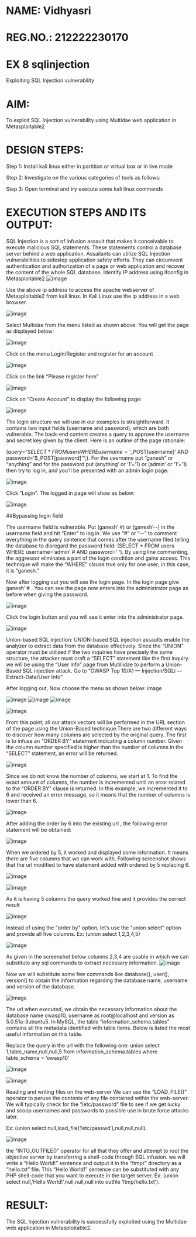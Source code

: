 # NAME: Vidhyasri
# REG.NO.: 212222230170

# EX 8 sqlinjection
Exploiting SQL Injection vulnerability

# AIM:
To exploit SQL Injection vulnerability using Multidae web application in Metasploitable2

# DESIGN STEPS:
Step 1:
Install kali linux either in partition or virtual box or in live mode

Step 2:
Investigate on the various categories of tools as follows:

Step 3:
Open terminal and try execute some kali linux commands

# EXECUTION STEPS AND ITS OUTPUT:
SQL Injection is a sort of infusion assault that makes it conceivable to execute malicious SQL statements. These statements control a database server behind a web application. Assailants can utilize SQL Injection vulnerabilities to sidestep application safety efforts. They can circumvent authentication and authorization of a page or web application and recover the content of the whole SQL database. Identify IP address using ifconfig in Metasploitable2
![image](https://github.com/user-attachments/assets/da61b3bb-4268-4564-9c59-bc6fe508f45d)


Use the above ip address to access the apache webserver of Metasploitable2 from kali linux. In Kali Linux use the ip address in a web browser.

![image](https://github.com/user-attachments/assets/ddf1e30a-3e72-4980-be8b-0d7d48ce864e)


Select Multidae from the menu listed as shown above. You will get the page as displayed below:

![image](https://github.com/user-attachments/assets/3334db16-2cf2-4dbd-bb72-417d4fcb59ca)


Click on the menu Login/Register and register for an account

![image](https://github.com/user-attachments/assets/6a611e01-9c57-4ba3-9c1e-446be7a58b07)


Click on the link “Please register here”

![image](https://github.com/user-attachments/assets/fedf401b-9ee9-4060-9bd7-ae6375b2eac3)


Click on “Create Account” to display the following page:

![image](https://github.com/user-attachments/assets/71a30753-20cd-49b6-9340-31aa876ebaca)


The login structure we will use in our examples is straightforward. It contains two input fields (username and password), which are both vulnerable. The back-end content creates a query to approve the username and secret key given by the client. Here is an outline of the page rationale:

($query = “SELECT * FROM users WHERE username=’$_POST[username]’ AND password=’$_POST[password]’“;). For the username put “ganesh” or “anything” and for the password put (anything’ or ‘1’=’1) or (admin’ or ‘1’=’1) then try to log in, and you’ll be presented with an admin login page.

![image](https://github.com/user-attachments/assets/62e8037e-55cf-426f-9819-6ee0e8c78a3e)


Click “Login”. The logged in page will show as below:

![image](https://github.com/user-attachments/assets/62716bcc-980a-49dd-b0fd-46f0080c6617)


##Bypassing login field

The username field is vulnerable. Put (ganesh’ #) or (ganesh’--) in the username field and hit “Enter” to log in. We use “#” or “--” to comment everything in the query sentence that comes after the username filed telling the database to disregard the password field: (SELECT * FROM users WHERE username=’admin’ # AND password=’ ‘). By using line commenting, the aggressor eliminates a part of the login condition and gains access. This technique will make the “WHERE” clause true only for one user; in this case, it is “ganesh.”

Now after logging out you will see the login page. In the login page give ganesh’ # . You can see the page now enters into the administrator page as before when giving the password.

![image](https://github.com/user-attachments/assets/40114fb8-6fdf-406b-b300-f04bc02a7af1)


Click the login button and you will see it enter into the administrator page.

![image](https://github.com/user-attachments/assets/2545466f-2e24-4008-8dc4-38ca2880ea67)


Union-based SQL injection:
UNION-based SQL injection assaults enable the analyzer to extract data from the database effectively. Since the “UNION” operator must be utilized if the two inquiries have precisely the same structure, the attacker must craft a “SELECT” statement like the first inquiry. we will be using the “User Info” page from Mutillidae to perform a Union-Based SQL injection attack. Go to “OWASP Top 10/A1 — Injection/SQLi — Extract-Data/User Info”

After logging out, Now choose the menu as shown below: image

![image](https://github.com/user-attachments/assets/e0a8144b-ab0c-463e-909b-97eda8797db5)
![image](https://github.com/user-attachments/assets/9c15d273-914b-4575-a2f7-b62e2f770acb)
![image](https://github.com/user-attachments/assets/4826ee20-9999-470e-9b62-2a92999c18c2)

![image](https://github.com/user-attachments/assets/f6eadfb7-e28e-43d4-b769-667f4692e330)


From this point, all our attack vectors will be performed in the URL section of the page using the Union-Based technique.There are two different ways to discover how many columns are selected by the original query. The first is to infuse an “ORDER BY” statement indicating a column number. Given the column number specified is higher than the number of columns in the “SELECT” statement, an error will be returned.

![image](https://github.com/user-attachments/assets/e07e51a4-29ca-4a8d-abec-b979b29deb8c)


Since we do not know the number of columns, we start at 1. To find the exact amount of columns, the number is incremented until an error related to the “ORDER BY” clause is returned. In this example, we incremented it to 6 and received an error message, so it means that the number of columns is lower than 6.

![image](https://github.com/user-attachments/assets/1c579e0e-2f2d-4eeb-b20a-171a72b56d92)


After adding the order by 6 into the existing url , the following error statement will be obtained:

![image](https://github.com/user-attachments/assets/60104ea8-09b3-4087-81f7-cc877749ea8f)


When we ordered by 5, it worked and displayed some information. It means there are five columns that we can work with. Following screenshot shows that the url modified to have statement added with ordered by 5 replacing 6.

![image](https://github.com/user-attachments/assets/7b0f6577-ae27-48ed-9db4-8bb4d6d1e919)

![image](https://github.com/user-attachments/assets/95967d44-8df8-485a-b251-c734ea91fa4a)


As it is having 5 columns the query worked fine and it provides the correct result

![image](https://github.com/user-attachments/assets/bd479b2b-3e44-4ce4-b6c1-9439063f3bb0)


Instead of using the "order by" option, let’s use the "union select" option and provide all five columns. Ex: (union select 1,2,3,4,5)

![image](https://github.com/user-attachments/assets/e0b2c112-32b8-444e-a2d8-b9a777256da7)


As given in the screenshot below columns 2,3,4 are usable in which we can substitute any sql commands to extract necessary information.
![image](https://github.com/user-attachments/assets/ea0fdc9c-6fe5-42c0-b46b-e5a88525ac6b)


Now we will substitute some few commands like database(), user(), version() to obtain the information regarding the database name, username and version of the database.

![image](https://github.com/user-attachments/assets/d3cf4a22-aa7a-4ab3-b4ba-d7fbac2cd968)


The url when executed, we obtain the necessary information about the database name owasp10, username as root@localhost and version as 5.0.51a-3ubuntu5. In MySQL, the table “information_schema.tables” contains all the metadata identified with table items. Below is listed the most useful information on this table.

Replace the query in the url with the following one: union select 1,table_name,null,null,5 from information_schema.tables where table_schema = ‘owasp10’

![image](https://github.com/user-attachments/assets/adcc44cc-48c8-47c9-a9e7-35ebe9dcf04e)


![image](https://github.com/user-attachments/assets/0aa24025-e218-44e6-a98b-3c974a45fa2d)


Reading and writing files on the web-server We can use the “LOAD_FILE()” operator to peruse the contents of any file contained within the web-server. We will typically check for the “/etc/password” file to see if we get lucky and scoop usernames and passwords to possible use in brute force attacks later.

Ex: (union select null,load_file(‘/etc/passwd’),null,null,null).

![image](https://github.com/user-attachments/assets/22c0cdf8-80f7-4a8f-89aa-d46b44b5803b)


the “INTO_OUTFILE()” operator for all that they offer and attempt to root the objective server by transferring a shell-code through SQL infusion. we will write a “Hello World!” sentence and output it in the “/tmp/” directory as a “hello.txt” file. This “Hello World!” sentence can be substituted with any PHP shell-code that you want to execute in the target server. Ex: (union select null,’Hello World!’,null,null,null into outfile ‘/tmp/hello.txt’).

# RESULT:
The SQL Injection vulnerability is successfully exploited using the Multidae web application in Metasploitable2.

